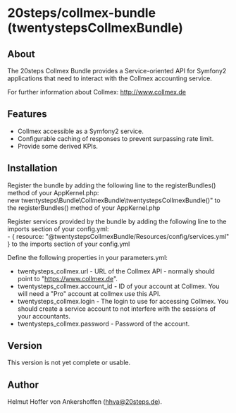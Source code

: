 # 20steps/collmex-bundle (twentystepsCollmexBundle)

## About

The 20steps Collmex Bundle provides a Service-oriented API for Symfony2 applications that need to interact with the Collmex accounting service.

For further information about Collmex: http://www.collmex.de

## Features

* Collmex accessible as a Symfony2 service.
* Configurable caching of responses to prevent surpassing rate limit.
* Provide some derived KPIs.

## Installation

Register the bundle by adding the following line to the registerBundles() method of your AppKernel.php:  
new twentysteps\Bundle\CollmexBundle\twentystepsCollmexBundle()" to the registerBundles() method of your AppKernel.php

Register services provided by the bundle by adding the following line to the imports section of your config.yml:  
\- { resource: "@twentystepsCollmexBundle/Resources/config/services.yml" } to the imports section of your config.yml

Define the following properties in your parameters.yml:  
* twentysteps_collmex.url - URL of the Collmex API - normally should point to "https://www.collmex.de".
* twentysteps_collmex.account_id - ID of your account at Collmex. You will need a "Pro" account at collmex use this API.
* twentysteps_collmex.login - The login to use for accessing Collmex. You should create a service account to not interfere with the sessions of your accountants.
* twentysteps_collmex.password - Password of the account.

## Version

This version is not yet complete or usable.

## Author

Helmut Hoffer von Ankershoffen (hhva@20steps.de).